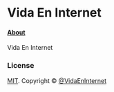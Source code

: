 # Vida En Internet

#### [About](https://vidaeninternet.com/acerca-de)

Vida En Internet

### License

[MIT](https://github.com/zephiro/vidaeninternet.com/blob/master/LICENSE). Copyright &copy; [@VidaEnInternet](http://twitter.com/VidaEnInternet)
